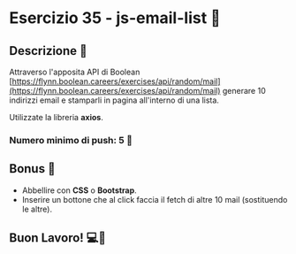 # Esercizio 35 - js-email-list 📧

## Descrizione 📜
Attraverso l'apposita API di Boolean [https://flynn.boolean.careers/exercises/api/random/mail](https://flynn.boolean.careers/exercises/api/random/mail) generare 10 indirizzi email e stamparli in pagina all'interno di una lista.

Utilizzate la libreria **axios**.

### Numero minimo di push: 5 🚀

## Bonus 🎁
- Abbellire con **CSS** o **Bootstrap**.
- Inserire un bottone che al click faccia il fetch di altre 10 mail (sostituendo le altre).

## Buon Lavoro! 💻🎉
